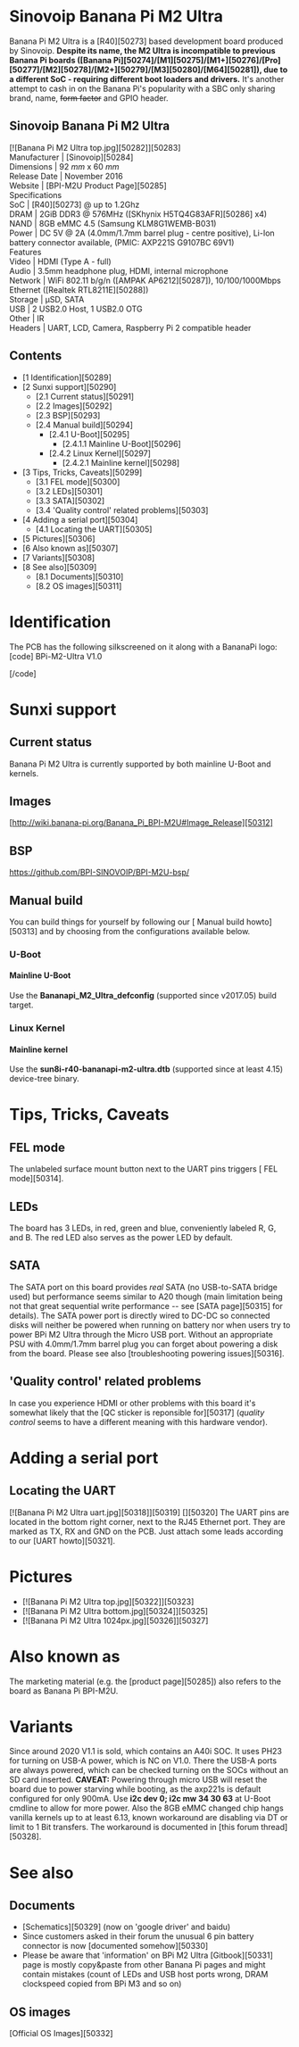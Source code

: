 # Sinovoip Banana Pi M2 Ultra
Banana Pi M2 Ultra is a [R40][50273] based development board produced by Sinovoip. 
**Despite its name, the M2 Ultra is incompatible to previous Banana Pi boards ([Banana Pi][50274]/[M1][50275]/[M1+][50276]/[Pro][50277]/[M2][50278]/[M2+][50279]/[M3][50280]/[M64][50281]), due to a different SoC - requiring different boot loaders and drivers.** It's another attempt to cash in on the Banana Pi's popularity with a SBC only sharing brand, name, ~~form factor~~ and GPIO header. 
  

Sinovoip Banana Pi M2 Ultra  
---  
[![Banana Pi M2 Ultra top.jpg][50282]][50283]  
Manufacturer |  [Sinovoip][50284]  
Dimensions |  92 _mm_ x 60 _mm_  
Release Date |  November 2016   
Website |  [BPI-M2U Product Page][50285]  
Specifications   
SoC |  [R40][50273] @ up to 1.2Ghz   
DRAM |  2GiB DDR3 @ 576MHz ([SKhynix H5TQ4G83AFR][50286] x4)   
NAND |  8GB eMMC 4.5 (Samsung KLM8G1WEMB-B031)   
Power |  DC 5V @ 2A (4.0mm/1.7mm barrel plug - centre positive), Li-Ion battery connector available, (PMIC: AXP221S G9107BC 69V1)   
Features   
Video |  HDMI (Type A - full)   
Audio |  3.5mm headphone plug, HDMI, internal microphone   
Network |  WiFi 802.11 b/g/n ([AMPAK AP6212][50287]), 10/100/1000Mbps Ethernet ([Realtek RTL8211E][50288])   
Storage |  µSD, SATA   
USB |  2 USB2.0 Host, 1 USB2.0 OTG   
Other |  IR   
Headers |  UART, LCD, Camera, Raspberry Pi 2 compatible header   
## Contents
  * [1 Identification][50289]
  * [2 Sunxi support][50290]
    * [2.1 Current status][50291]
    * [2.2 Images][50292]
    * [2.3 BSP][50293]
    * [2.4 Manual build][50294]
      * [2.4.1 U-Boot][50295]
        * [2.4.1.1 Mainline U-Boot][50296]
      * [2.4.2 Linux Kernel][50297]
        * [2.4.2.1 Mainline kernel][50298]
  * [3 Tips, Tricks, Caveats][50299]
    * [3.1 FEL mode][50300]
    * [3.2 LEDs][50301]
    * [3.3 SATA][50302]
    * [3.4 'Quality control' related problems][50303]
  * [4 Adding a serial port][50304]
    * [4.1 Locating the UART][50305]
  * [5 Pictures][50306]
  * [6 Also known as][50307]
  * [7 Variants][50308]
  * [8 See also][50309]
    * [8.1 Documents][50310]
    * [8.2 OS images][50311]

# Identification
The PCB has the following silkscreened on it along with a BananaPi logo: 
[code] 
    BPi-M2-Ultra
            V1.0
    
[/code]
# Sunxi support
## Current status
Banana Pi M2 Ultra is currently supported by both mainline U-Boot and kernels. 
## Images
[http://wiki.banana-pi.org/Banana_Pi_BPI-M2U#Image_Release][50312]
## BSP
<https://github.com/BPI-SINOVOIP/BPI-M2U-bsp/>
## Manual build
You can build things for yourself by following our [ Manual build howto][50313] and by choosing from the configurations available below. 
### U-Boot
#### Mainline U-Boot
Use the **Bananapi_M2_Ultra_defconfig** (supported since v2017.05) build target. 
### Linux Kernel
#### Mainline kernel
Use the **sun8i-r40-bananapi-m2-ultra.dtb** (supported since at least 4.15) device-tree binary. 
# Tips, Tricks, Caveats
## FEL mode
The unlabeled surface mount button next to the UART pins triggers [ FEL mode][50314]. 
## LEDs
The board has 3 LEDs, in red, green and blue, conveniently labeled R, G, and B. The red LED also serves as the power LED by default. 
## SATA
The SATA port on this board provides _real_ SATA (no USB-to-SATA bridge used) but performance seems similar to A20 though (main limitation being not that great sequential write performance -- see [SATA page][50315] for details). The SATA power port is directly wired to DC-DC so connected disks will neither be powered when running on battery nor when users try to power BPi M2 Ultra through the Micro USB port. Without an appropriate PSU with 4.0mm/1.7mm barrel plug you can forget about powering a disk from the board. Please see also [troubleshooting powering issues][50316]. 
## 'Quality control' related problems
In case you experience HDMI or other problems with this board it's somewhat likely that the [QC sticker is reponsible for][50317] (_quality control_ seems to have a different meaning with this hardware vendor). 
# Adding a serial port
## Locating the UART
[![Banana Pi M2 Ultra uart.jpg][50318]][50319]
[][50320]
The UART pins are located in the bottom right corner, next to the RJ45 Ethernet port. They are marked as TX, RX and GND on the PCB. Just attach some leads according to our [UART howto][50321]. 
# Pictures
  * [![Banana Pi M2 Ultra top.jpg][50322]][50323]
  * [![Banana Pi M2 Ultra bottom.jpg][50324]][50325]
  * [![Banana Pi M2 Ultra 1024px.jpg][50326]][50327]

# Also known as
The marketing material (e.g. the [product page][50285]) also refers to the board as Banana Pi BPI-M2U. 
# Variants
Since around 2020 V1.1 is sold, which contains an A40i SOC. It uses PH23 for turning on USB-A power, which is NC on V1.0. There the USB-A ports are always powered, which can be checked turning on the SOCs without an SD card inserted. **CAVEAT:** Powering through micro USB will reset the board due to power starving while booting, as the axp221s is default configured for only 900mA. Use **i2c dev 0; i2c mw 34 30 63** at U-Boot cmdline to allow for more power. 
Also the 8GB eMMC changed chip hangs vanilla kernels up to at least 6.13, known workaround are disabling via DT or limit to 1 Bit transfers. The workaround is documented in [this forum thread][50328]. 
# See also
## Documents
  * [Schematics][50329] (now on 'google driver' and baidu)
  * Since customers asked in their forum the unusual 6 pin battery connector is now [documented somehow][50330]
  * Please be aware that 'information' on BPi M2 Ultra [Gitbook][50331] page is mostly copy&paste from other Banana Pi pages and might contain mistakes (count of LEDs and USB host ports wrong, DRAM clockspeed copied from BPi M3 and so on)

## OS images
[Official OS Images][50332]
